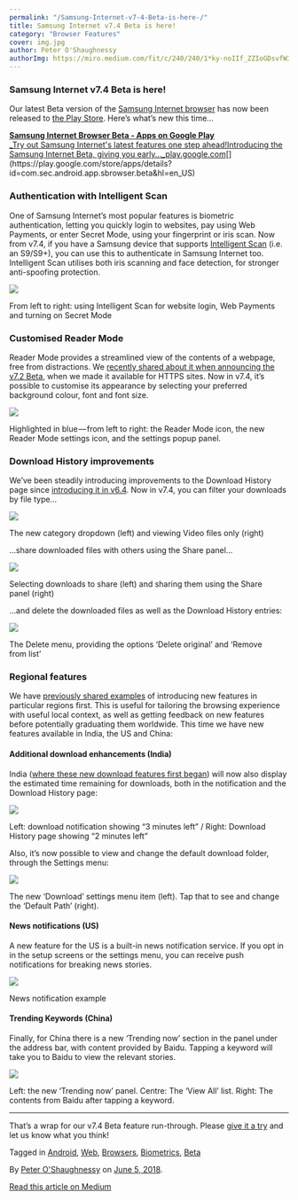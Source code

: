 ```yaml
---
permalink: "/Samsung-Internet-v7-4-Beta-is-here-/"
title: Samsung Internet v7.4 Beta is here!
category: "Browser Features"
cover: img.jpg
author: Peter O'Shaughnessy
authorImg: https://miro.medium.com/fit/c/240/240/1*ky-noIIf_ZZIoGDsvfW3AA.jpeg
---
```


### Samsung Internet v7.4 Beta is here!

Our latest Beta version of the [Samsung Internet browser](https://samsunginter.net/about) has now been released to [the Play Store](https://play.google.com/store/apps/details?id=com.sec.android.app.sbrowser.beta&hl=en_US). Here’s what’s new this time…

[**Samsung Internet Browser Beta - Apps on Google Play**  
_Try out Samsung Internet's latest features one step ahead!Introducing the Samsung Internet Beta, giving you early…_play.google.com](https://play.google.com/store/apps/details?id=com.sec.android.app.sbrowser.beta&hl=en_US "https://play.google.com/store/apps/details?id=com.sec.android.app.sbrowser.beta&hl=en_US")[](https://play.google.com/store/apps/details?id=com.sec.android.app.sbrowser.beta&hl=en_US)

### Authentication with Intelligent Scan

One of Samsung Internet’s most popular features is biometric authentication, letting you quickly login to websites, pay using Web Payments, or enter Secret Mode, using your fingerprint or iris scan. Now from v7.4, if you have a Samsung device that supports [Intelligent Scan](http://www.samsung.com/my/support/mobile-devices/what-is-intelligent-scan-and-how-to-use-it/) (i.e. an S9/S9+), you can use this to authenticate in Samsung Internet too. Intelligent Scan utilises both iris scanning and face detection, for stronger anti-spoofing protection.

![](https://cdn-images-1.medium.com/max/800/1*3aIu57sayl0i9-s1QCGuMw.png)

From left to right: using Intelligent Scan for website login, Web Payments and turning on Secret Mode

### Customised Reader Mode

Reader Mode provides a streamlined view of the contents of a webpage, free from distractions. We [recently shared about it when announcing the v7.2 Beta](https://medium.com/samsung-internet-dev/new-samsung-internet-beta-introduces-protected-browsing-52f1ce7145f6#2d0c), when we made it available for HTTPS sites. Now in v7.4, it’s possible to customise its appearance by selecting your preferred background colour, font and font size.

![](https://cdn-images-1.medium.com/max/1000/1*FIS3LWqlRm7ZqTPIgAfirg.png)

Highlighted in blue — from left to right: the Reader Mode icon, the new Reader Mode settings icon, and the settings popup panel.

### Download History improvements

We’ve been steadily introducing improvements to the Download History page since [introducing it in v6.4](https://medium.com/samsung-internet-dev/try-our-download-improvements-with-samsung-internet-beta-v6-4-7aa6730b066a). Now in v7.4, you can filter your downloads by file type…

![](https://cdn-images-1.medium.com/max/800/1*YNkk9_U4CFgz0S9IMvhSxg.png)

The new category dropdown (left) and viewing Video files only (right)

…share downloaded files with others using the Share panel…

![](https://cdn-images-1.medium.com/max/800/1*oV1fL9Xnbyivrr7CBLlS0g.png)

Selecting downloads to share (left) and sharing them using the Share panel (right)

…and delete the downloaded files as well as the Download History entries:

![](https://cdn-images-1.medium.com/max/800/1*iWGuZFf_pkcllA8qTRnxag.png)

The Delete menu, providing the options ‘Delete original’ and ‘Remove from list’

### Regional features

We have [previously shared examples](https://medium.com/samsung-internet-dev/lets-connect-with-samsung-internet-v6-4-stable-1f197d43a812#9bea) of introducing new features in particular regions first. This is useful for tailoring the browsing experience with useful local context, as well as getting feedback on new features before potentially graduating them worldwide. This time we have new features available in India, the US and China:

#### Additional download enhancements (India)

India ([where these new download features first began](https://medium.com/samsung-internet-dev/lets-connect-with-samsung-internet-v6-4-stable-1f197d43a812#9bea)) will now also display the estimated time remaining for downloads, both in the notification and the Download History page:

![](https://cdn-images-1.medium.com/max/800/1*nd-S5tYRUCW554CqvwUJJA.png)

Left: download notification showing “3 minutes left” / Right: Download History page showing “2 minutes left”

Also, it’s now possible to view and change the default download folder, through the Settings menu:

![](https://cdn-images-1.medium.com/max/800/1*2HJa8GAeDmnINAl5J_W5ew.png)

The new ‘Download’ settings menu item (left). Tap that to see and change the ‘Default Path’ (right).

#### News notifications (US)

A new feature for the US is a built-in news notification service. If you opt in in the setup screens or the settings menu, you can receive push notifications for breaking news stories.

![](https://cdn-images-1.medium.com/max/800/1*FCqOI5Vy_3KIcTQ2I2_luQ.png)

News notification example

#### Trending Keywords (China)

Finally, for China there is a new ‘Trending now’ section in the panel under the address bar, with content provided by Baidu. Tapping a keyword will take you to Baidu to view the relevant stories.

![](https://cdn-images-1.medium.com/max/800/1*ASl7SBndXGG68xQVd4ZFWQ.png)

Left: the new ‘Trending now’ panel. Centre: The ‘View All’ list. Right: The contents from Baidu after tapping a keyword.

* * *

That’s a wrap for our v7.4 Beta feature run-through. Please [give it a try](https://play.google.com/store/apps/details?id=com.sec.android.app.sbrowser.beta&hl=en) and let us know what you think!

Tagged in [Android](https://medium.com/tag/android), [Web](https://medium.com/tag/web), [Browsers](https://medium.com/tag/browsers), [Biometrics](https://medium.com/tag/biometrics), [Beta](https://medium.com/tag/beta)

By [Peter O'Shaughnessy](https://medium.com/@poshaughnessy) on [June 5, 2018](https://medium.com/p/bdbc9be9f102).

[Read this article on Medium](https://medium.com/@poshaughnessy/samsung-internet-v7-4-beta-is-here-bdbc9be9f102)
